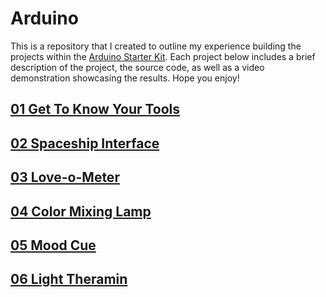 # Arduino
This is a repository that I created to outline my experience building the projects within the [Arduino Starter Kit](https://store.arduino.cc/usa/arduino-starter-kit). Each project below includes a brief description of the project, the source code, as well as a video demonstration showcasing the results. Hope you enjoy!

## [01 Get To Know Your Tools](./Get_To_Know_Your_Tools)

## [02 Spaceship Interface](./Spaceship_Interface)

## [03 Love-o-Meter](./Love-o-Meter)

## [04 Color Mixing Lamp](./Color_Mixing_Lamp)

## [05 Mood Cue](./Mood_Cue)

## [06 Light Theramin](./Light_Theramin)
